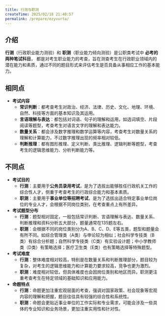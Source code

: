```yaml
---
title: 行测与职测
createTime: 2025/02/18 21:40:57
permalink: /prepare/ezyvvrta/
---
```


## 介绍

**行测**（行政职业能力测验）和 **职测**（职业能力倾向测验）是公职类考试中 **必考的两种笔试科目**，
都是对考生职业能力的考查，旨在测查考生在行政职业领域内的潜在能力和素质，通过不同的题目形式来评估考生是否具备从事相应工作的基本能力。

## 相同点

- **考试内容**
    - **常识判断**：都考查考生对政治、经济、法律、历史、文化、地理、环境、自然、科技等方面的基本知识及其运用。
    - **言语理解与表达**：都包括对词语、句子的理解和运用，如选词填空、片段阅读等题型，考查考生对语言文字的理解和表达能力。
    - **数量关系**：都会涉及数字推理和数学运算等内容，考查考生对数量关系的理解和计算能力，不过数字推理出现的频率相对较低。
    - **判断推理**：都有图形推理、定义判断、类比推理、逻辑判断等题型，考查考生的逻辑思维能力、分析判断能力等。

## 不同点
- **考试目的**
    - **行测**：主要用于**公务员录用考试**，是为了选拔出能够胜任行政机关工作的综合性人才，侧重于考查考生的行政综合能力和基本素质。
    - **职测**：主要用于**事业单位等招聘考试**，是为了选拔出适合特定事业单位岗位的专业人才，会根据不同岗位类别，在考查重点上有所差异。
- **考试题型分布**
    - **行测**：题型相对固定，一般包括常识判断、言语理解与表达、数量关系、判断推理和资料分析五大部分，题量通常在135题左右。
    - **职测**：会根据不同的岗位类别分为A、B、C、D、E等五类，题型和题量会有所不同。如综合管理类（A类）与申论较为相似；社会科学专技类（B类）有综合分析题；自然科学专技类（C类）有实验设计题；中小学教师类（D类）有策略选择；医疗卫生类（E类）也有策略选择等特殊题型。
- **考试难度**
    - **行测**：整体难度相对较高，特别是在数量关系和判断推理部分，题目较为复杂，对考生的逻辑思维能力和计算能力要求较高，竞争也更为激烈。
    - **职测**：难度相对较低，但具体难度也会因岗位类别和地区而异。职测更注重考查考生在特定领域的基础知识和应用能力。
- **命题特点**
    - **行测**：命题更加注重宏观层面的考查，强调对国家政策、社会现象等宏观内容的理解和把握，题目往往具有较强的综合性和系统性。
    - **职测**：命题会更贴近事业单位的工作实际和专业需求，可能会涉及一些具体的专业知识和业务场景，更加注重实用性和针对性。
